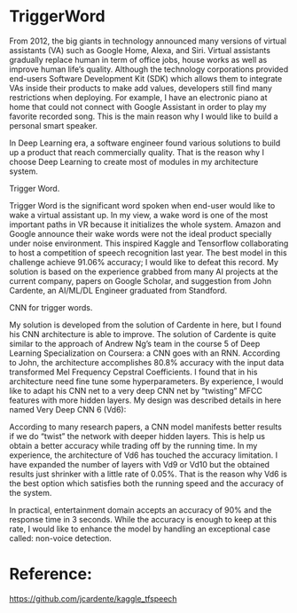 # TriggerWord
From 2012, the big giants in technology announced many versions of virtual assistants (VA) such as Google Home, Alexa, and Siri. Virtual assistants gradually replace human in term of office jobs, house works as well as improve human life’s quality. Although the technology corporations provided end-users Software Development Kit (SDK) which allows them to integrate VAs inside their products to make add values, developers still find many restrictions when deploying. For example, I have an electronic piano at home that could not connect with Google Assistant in order to play my favorite recorded song. This is the main reason why I would like to build a personal smart speaker.

In Deep Learning era, a software engineer found various solutions to build up a product that reach commercially quality. That is the reason why I choose Deep Learning to create most of modules in my architecture system. 

Trigger Word.

Trigger Word is the significant word spoken when end-user would like to wake a virtual assistant up. In my view, a wake word is one of the most important paths in VR because it initializes the whole system. Amazon and Google announce their wake words were not the ideal product specially under noise environment. This inspired Kaggle and Tensorflow collaborating to host a competition of speech recognition last year. The best model in this challenge achieve 91.06% accuracy; I would like to defeat this record. My solution is based on the experience grabbed from many AI projects at the current company, papers on Google Scholar, and suggestion from John Cardente, an AI/ML/DL Engineer graduated from Standford.


CNN for trigger words.

My solution is developed from the solution of Cardente in here, but I found his CNN architecture is able to improve. The solution of Cardente is quite similar to the approach of Andrew Ng’s team in the course 5 of Deep Learning Specialization on Coursera: a CNN goes with an RNN.  According to John, the architecture accomplishes 80.8% accuracy with the input data transformed Mel Frequency Cepstral Coefficients. I found that in his architecture need fine tune some hyperparameters. By experience, I would like to adapt his CNN net to a very deep CNN net by “twisting” MFCC features with more hidden layers. My design was described details in here named Very Deep CNN 6 (Vd6):
 
 
According to many research papers, a CNN model manifests better results if we do “twist” the network with deeper hidden layers. This is help us obtain a better accuracy while trading off by the running time. In my experience, the architecture of Vd6 has touched the accuracy limitation. I have expanded the number of layers with Vd9 or Vd10 but the obtained results just shrinker with a little rate of 0.05%. That is the reason why Vd6 is the best option which satisfies both the running speed and the accuracy of the system.

In practical, entertainment domain accepts an accuracy of 90% and the response time in 3 seconds. While the accuracy is enough to keep at this rate, I would like to enhance the model by handling an exceptional case called: non-voice detection.
 
# Reference:

https://github.com/jcardente/kaggle_tfspeech

